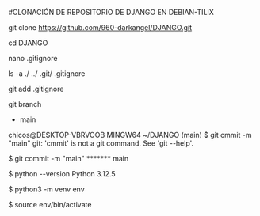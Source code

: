 #CLONACIÓN DE REPOSITORIO DE DJANGO EN DEBIAN-TILIX

git clone https://github.com/960-darkangel/DJANGO.git

cd DJANGO

nano .gitignore

ls -a
./  ../  .git/  .gitignore

git add .gitignore

git branch
* main

chicos@DESKTOP-VBRVOOB MINGW64 ~/DJANGO (main)
$ git cmmit -m "main"
git: 'cmmit' is not a git command. See 'git --help'.

$ git commit -m "main"
******* main

$ python --version
Python 3.12.5

$ python3 -m venv env

$ source env/bin/activate
